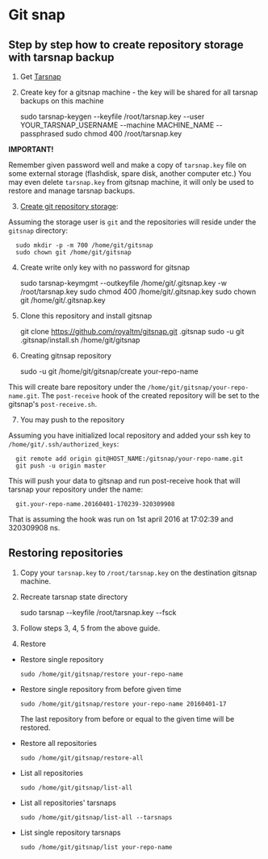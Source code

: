 Git snap
========


Step by step how to create repository storage with tarsnap backup
-----------------------------------------------------------------

1. Get [Tarsnap](https://www.tarsnap.com/gettingstarted.html)
2. Create key for a gitsnap machine - the key will be shared for all tarsnap backups on this machine

      sudo tarsnap-keygen --keyfile /root/tarsnap.key --user YOUR_TARSNAP_USERNAME --machine MACHINE_NAME --passphrased
      sudo chmod 400 /root/tarsnap.key

  __IMPORTANT!__

  Remember given password well and make a copy of `tarsnap.key` file on some external storage (flashdisk, spare disk, another computer etc.)
  You may even delete `tarsnap.key` from gitsnap machine, it will only be used to restore and manage tarsnap backups.

3. [Create git repository storage](https://git-scm.com/book/en/v1/Git-on-the-Server-Setting-Up-the-Server):

  Assuming the storage user is `git` and the repositories will reside under the `gitsnap` directory:

      sudo mkdir -p -m 700 /home/git/gitsnap
      sudo chown git /home/git/gitsnap

4. Create write only key with no password for gitsnap

      sudo tarsnap-keymgmt --outkeyfile /home/git/.gitsnap.key -w /root/tarsnap.key
      sudo chmod 400 /home/git/.gitsnap.key
      sudo chown git /home/git/.gitsnap.key

5. Clone this repository and install gitsnap

      git clone https://github.com/royaltm/gitsnap.git .gitsnap
      sudo -u git .gitsnap/install.sh /home/git/gitsnap

6. Creating gitnsap repository

      sudo -u git /home/git/gitsnap/create your-repo-name

  This will create bare repository under the `/home/git/gitsnap/your-repo-name.git`.
  The `post-receive` hook of the created repository will be set to the gitsnap's `post-receive.sh`.

7. You may push to the repository

  Assuming you have initialized local repository and added your ssh key to `/home/git/.ssh/authorized_keys`:

      git remote add origin git@HOST_NAME:/gitsnap/your-repo-name.git
      git push -u origin master

  This will push your data to gitsnap and run post-receive hook that will
  tarsnap your repository under the name:

      git.your-repo-name.20160401-170239-320309908

  That is assuming the hook was run on 1st april 2016 at 17:02:39 and 320309908 ns.


Restoring repositories
----------------------

1. Copy your `tarsnap.key` to `/root/tarsnap.key` on the destination gitsnap machine.

2. Recreate tarsnap state directory

      sudo tarsnap --keyfile /root/tarsnap.key --fsck

3. Follow steps 3, 4, 5 from the above guide.

4. Restore

- Restore single repository

      sudo /home/git/gitsnap/restore your-repo-name


- Restore single repository from before given time

      sudo /home/git/gitsnap/restore your-repo-name 20160401-17

  The last repository from before or equal to the given time will be restored.

- Restore all repositories


      sudo /home/git/gitsnap/restore-all

- List all repositories

      sudo /home/git/gitsnap/list-all

- List all repositories' tarsnaps

      sudo /home/git/gitsnap/list-all --tarsnaps

- List single repository tarsnaps

      sudo /home/git/gitsnap/list your-repo-name

